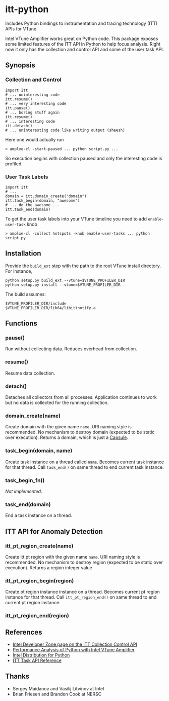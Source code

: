 # itt-python

Includes Python bindings to instrumentation and tracing technology (ITT) APIs for VTune.

Intel VTune Amplifier works great on Python code.
This package exposes some limited features of the ITT API in Python to help focus analysis.
Right now it only has the collection and control API and some of the user task API.

## Synopsis

### Collection and Control

    import itt
    # ... uninteresting code
    itt.resume()
    # ... very interesting code
    itt.pause()
    # ... boring stuff again
    itt.resume()
    # ... interesting code
    itt.detach()
    # ... uninteresting code like writing output (sheesh)

Here one would actually run

    > amplxe-cl -start-paused ... python script.py ...

So execution begins with collection paused and only the interesting code is profiled.

### User Task Labels

    import itt
    # ... 
    domain = itt.domain_create("domain")
    itt.task_begin(domain, "awesome")
    # ... do the awesome ...
    itt.task_end(domain)

To get the user task labels into your VTune timeline you need to add `enable-user-task` knob

    > amplxe-cl -collect hotspots -knob enable-user-tasks ... python script.py

## Installation

Provide the `build_ext` step with the path to the root VTune install directory.
For instance,

    python setup.py build_ext --vtune=$VTUNE_PROFILER_DIR
    python setup.py install --vtune=$VTUNE_PROFILER_DIR

The build assumes:

    $VTUNE_PROFILER_DIR/include
    $VTUNE_PROFILER_DIR/lib64/libittnotify.a

## Functions

### pause()

Run without collecting data.
Reduces overhead from collection.

### resume()

Resume data collection. 

### detach()

Detaches all collectors from all processes. 
Application continues to work but no data is collected for the running collection.

### domain\_create(name)

Create domain with the given name `name`.
URI naming style is recommended.
No mechanism to destroy domain (expected to be static over execution).
Returns a domain, which is just a [Capsule](https://docs.python.org/3/c-api/capsule.html).

### task\_begin(domain, name)

Create task instance on a thread called `name`. 
Becomes current task instance for that thread. 
Call `task_end()` on same thread to end current task instance.

### task\_begin\_fn()

_Not implemented._

### task\_end(domain)

End a task instance on a thread.

## ITT API for Anomaly Detection

### itt\_pt\_region\_create(name)

Create itt pt region with the given name `name`.
URI naming style is recommended.
No mechanism to destroy region (expected to be static over execution).
Returns a region integer value

### itt\_pt\_region\_begin(region)

Create pt region instance instance on a thread.
Becomes current pt region instance for that thread. 
Call `itt_pt_region_end()` on same thread to end current pt region instance.

### itt\_pt\_region\_end(region)

## References

* [Intel Developer Zone page on the ITT Collection Control API](https://software.intel.com/en-us/node/544204)
* [Performance Analysis of Python with Intel VTune Amplifier](https://software.intel.com/en-us/videos/performance-analysis-of-python-applications-with-intel-vtune-amplifier)
* [Intel Distribution for Python](https://software.intel.com/en-us/intel-distribution-for-python)
* [ITT Task API Reference](https://software.intel.com/en-us/node/544206)

## Thanks

* Sergey Maidanov and Vasilij Litvinov at Intel
* Brian Friesen and Brandon Cook at NERSC
